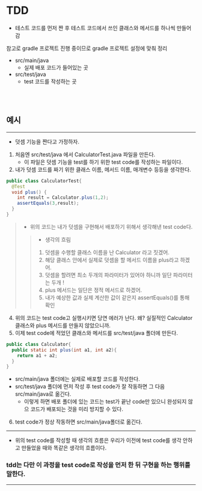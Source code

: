 # TDD
- 테스트 코드를 먼저 짠 후 테스트 코드에서 쓰인 클래스와 메서드를 하나씩 
만들어 감     

참고로 gradle 프로젝트 진행 중이므로 gradle 프로젝트 설정에 맞춰 정리
- src/main/java
  - 실제 배포 코드가 들어있는 곳
- src/test/java
  - test 코드를 작성하는 곳


<br/>
<br/>

## 예시
___
- 덧셈 기능을 짠다고 가정하자.
1. 처음엔 src/test/java 에서 CalculatorTest.java 파일을 만든다.
    - 이 파일은 덧셈 기능을 test를 하기 위한 test code를 작성하는 파일이다.
2. 내가 덧셈 코드를 짜기 위한 클래스 이름, 메서드 이름, 매개변수 등등을 생각한다.
```java
public class CalculatorTest{
  @Test
  void plus() {
    int result = Calculator.plus(1,2);
    assertEquals(3,result);
  }
}
```
>  - 위의 코드는 내가 덧셈을 구현해서 배포하기 위해서 생각해낸 test code다.
>>  - 생각의 흐림   
>> 1. 덧셈을 수행할 클래스 이름을 난 Calculator 라고 짓겠어.
>> 2. 해당 클래스 안에서 실제로 덧셈을 할 메서드 이름을 plus라고 하겠어.
>> 3. 덧셈을 할려면 최소 두개의 파라미터가 있어야 하니까 일단 파라미터는 두개 !
>> 3. plus 메서드는 일단은 정적 메서드로 하겠어.     
>> 4. 내가 예상한 값과 실제 계산한 값이 같은지 assertEquals()를 통해 확인
4. 위의 코드는 test code고 실행시키면 당연 에러가 난다. 왜? 실질적인 Calculator 클래스와 plus 메서드를 만들지 않았으니까.
5. 이제 test code에 적었던 클래스와 메서드를 src/test/java 폴더에 만든다.
```java
public class Calculator{
  public static int plus(int a1, int a2){
    return a1 + a2;
  }
}
```     

  - src/main/java 폴더에는 실제로 배포할 코드를 작성한다.
  - src/test/java 폴더에 먼저 작성 후 test code가 잘 작동하면 그 다음 src/main/java로 옮긴다.
      - 이렇게 하면 배포 폴더에 있는 코드는 test가 끝난 code만 있으니 완성되지 않으 코드가 배포되는 것을 미리 방지할 수 있다.

6. test code가 정상 작동하면 src/main/java폴더로 옮긴다.
___   

- 위의 test code를 작성할 때 생각의 흐름은 우리가 이전에 test code를 생각 안하고 만들었을 때와 똑같은 생각의 흐름이다.
### tdd는 다만 이 과정을 test code로 작성을 먼저 한 뒤 구현을 하는 행위를 말한다.
___
<br/>
<br/>



